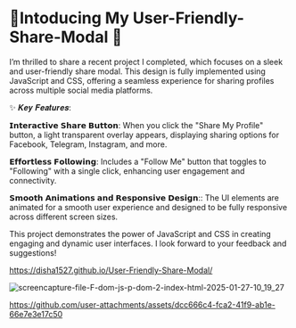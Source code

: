 <h1>🚀Intoducing My User-Friendly-Share-Modal 🚀</h1>
I’m thrilled to share a recent project I completed, which focuses on a sleek and user-friendly share modal. This design is fully implemented using JavaScript and CSS, offering a seamless experience for sharing profiles across multiple social media platforms.



✨ 𝑲𝒆𝒚 𝑭𝒆𝒂𝒕𝒖𝒓𝒆𝒔:

𝗜𝗻𝘁𝗲𝗿𝗮𝗰𝘁𝗶𝘃𝗲 𝗦𝗵𝗮𝗿𝗲 𝗕𝘂𝘁𝘁𝗼𝗻: When you click the "Share My Profile" button, a light transparent overlay appears, displaying sharing options for Facebook, Telegram, Instagram, and more.

 𝗘𝗳𝗳𝗼𝗿𝘁𝗹𝗲𝘀𝘀 𝗙𝗼𝗹𝗹𝗼𝘄𝗶𝗻𝗴: Includes a "Follow Me" button that toggles to "Following" with a single click, enhancing user engagement and connectivity.

 
 𝗦𝗺𝗼𝗼𝘁𝗵 𝗔𝗻𝗶𝗺𝗮𝘁𝗶𝗼𝗻𝘀 𝗮𝗻𝗱 𝗥𝗲𝘀𝗽𝗼𝗻𝘀𝗶𝘃𝗲 𝗗𝗲𝘀𝗶𝗴𝗻:: The UI elements are animated for a smooth user experience and designed to be fully responsive across different screen sizes.

This project demonstrates the power of JavaScript and CSS in creating engaging and dynamic user interfaces. I look forward to your feedback and suggestions!

https://disha1527.github.io/User-Friendly-Share-Modal/

![screencapture-file-F-dom-js-p-dom-2-index-html-2025-01-27-10_19_27](https://github.com/user-attachments/assets/50eb0d3c-a33d-4ee1-a0bc-c0fb7fbc49b3)



https://github.com/user-attachments/assets/dcc666c4-fca2-41f9-ab1e-66e7e3e17c50



